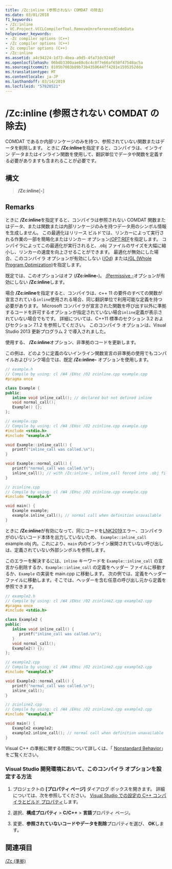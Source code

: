 ```yaml
---
title: /Zc:inline (参照されない COMDAT の除去)
ms.date: 03/01/2018
f1_keywords:
- /Zc:inline
- VC.Project.VCCLCompilerTool.RemoveUnreferencedCodeData
helpviewer_keywords:
- -Zc compiler options (C++)
- /Zc compiler options (C++)
- Zc compiler options (C++)
- /Zc:inline
ms.assetid: a4c94224-1d73-4bea-a9d5-4fa73dc924df
ms.openlocfilehash: 06bdb3300aae88c6c4c8f7e66af658f47548ac5a
ms.sourcegitcommit: 8105b7003b89b73b4359644ff4281e1595352dda
ms.translationtype: MT
ms.contentlocale: ja-JP
ms.lasthandoff: 03/14/2019
ms.locfileid: "57820521"
---
```

# <a name="zcinline-remove-unreferenced-comdat"></a>/Zc:inline (参照されない COMDAT の除去)

COMDAT であるか内部リンケージのみを持つ、参照されていない関数またはデータを削除します。 ときに **/Zc:inline**を指定すると、コンパイラは、インライン データまたはインライン関数を使用して、翻訳単位でデータや関数を定義する必要がありますも含まれることが必要です。

## <a name="syntax"></a>構文

> **/Zc:inline**[**-**]

## <a name="remarks"></a>Remarks

ときに **/Zc:inline**を指定すると、コンパイラは参照されない COMDAT 関数またはデータ、または関数または内部リンケージのみを持つデータ用のシンボル情報を生成しません。 この最適化はリリース ビルドでは、リンカーによって実行される作業の一部を簡略化またはリンカー オプション[/OPT:REF](opt-optimizations.md)を指定します。 コンパイラによってこの最適化が実行されると、.obj ファイルのサイズを大幅に縮小し、リンカーの速度を向上させることができます。 最適化が無効にした場合、このコンパイラ オプションが有効にしない ([/Od](od-disable-debug.md)) または[/GL (Whole Program Optimization)](gl-whole-program-optimization.md)を指定します。

既定では、このオプションはオフ (**/Zc:inline-**)。 [/Permissive -](permissive-standards-conformance.md)オプションが有効にしない **/Zc:inline**します。

場合 **/Zc:inline**を指定すると、コンパイラは、c++ 11 の要件のすべての関数が宣言されている`inline`使用される場合、同じ翻訳単位で利用可能な定義を持つ必要があります。 Microsoft コンパイラが宣言された関数を呼び出す以外に準拠するコードを許可するオプションが指定されていない場合`inline`定義が表示されていない場合でもです。 詳細については、C++11 標準のセクション 3.2 およびセクション 7.1.2 を参照してください。 このコンパイラ オプションは、Visual Studio 2013 更新プログラム 2 で導入されました。

使用する、 **/Zc:inline**オプション、非準拠のコードを更新します。

この例は、どのように定義のないインライン関数宣言の非準拠の使用でもコンパイルおよびリンク場合では、既定 **/Zc:inline-** オプションを使用します。

```cpp
// example.h
// Compile by using: cl /W4 /EHsc /O2 zcinline.cpp example.cpp
#pragma once

class Example {
public:
   inline void inline_call(); // declared but not defined inline
   void normal_call();
   Example() {};
};
```

```cpp
// example.cpp
// Compile by using: cl /W4 /EHsc /O2 zcinline.cpp example.cpp
#include <stdio.h>
#include "example.h"

void Example::inline_call() {
   printf("inline_call was called.\n");
}

void Example::normal_call() {
   printf("normal_call was called.\n");
   inline_call(); // with /Zc:inline-, inline_call forced into .obj file
}
```

```cpp
// zcinline.cpp
// Compile by using: cl /W4 /EHsc /O2 zcinline.cpp example.cpp
#include "example.h"

void main() {
   Example example;
   example.inline_call(); // normal call when definition unavailable
}
```

ときに **/Zc:inline**が有効になって、同じコードを[LNK2019](../../error-messages/tool-errors/linker-tools-error-lnk2019.md)エラー、コンパイラがのいないコード本体を出力していないため、 `Example::inline_call` example.obj 内。これにより、`main` 内のインライン展開されていない呼び出しは、定義されていない外部シンボルを参照します。

このエラーを解決するには、`inline` キーワードを `Example::inline_call` の宣言から削除するか、`Example::inline_call` の定義をヘッダー ファイルに移動するか、`Example` の実装を main.cpp に移動します。 次の例では、定義をヘッダー ファイルに移動します。そこでは、ヘッダーを含む任意の呼び出し元から定義を参照できます。

```cpp
// example2.h
// Compile by using: cl /W4 /EHsc /O2 zcinline2.cpp example2.cpp
#pragma once
#include <stdio.h>

class Example2 {
public:
   inline void inline_call() {
      printf("inline_call was called.\n");
   }
   void normal_call();
   Example2() {};
};
```

```cpp
// example2.cpp
// Compile by using: cl /W4 /EHsc /O2 zcinline2.cpp example2.cpp
#include "example2.h"

void Example2::normal_call() {
   printf("normal_call was called.\n");
   inline_call();
}
```

```cpp
// zcinline2.cpp
// Compile by using: cl /W4 /EHsc /O2 zcinline2.cpp example2.cpp
#include "example2.h"

void main() {
   Example2 example2;
   example2.inline_call(); // normal call when definition unavailable
}
```

Visual C++ の準拠に関する問題について詳しくは、「 [Nonstandard Behavior](../../cpp/nonstandard-behavior.md)」をご覧ください。

### <a name="to-set-this-compiler-option-in-the-visual-studio-development-environment"></a>Visual Studio 開発環境において、このコンパイラ オプションを設定する方法

1. プロジェクトの **[プロパティ ページ]** ダイアログ ボックスを開きます。 詳細については、次を参照してください。 [Visual Studio での設定の C++ コンパイラとビルド プロパティ](../working-with-project-properties.md)します。

1. 選択、**構成プロパティ** > **C/C++** > **言語**プロパティ ページ。

1. 変更、**参照されていないコードやデータを削除**プロパティを選び、 **OK**します。

## <a name="see-also"></a>関連項目

[/Zc (準拠)](zc-conformance.md)<br/>
